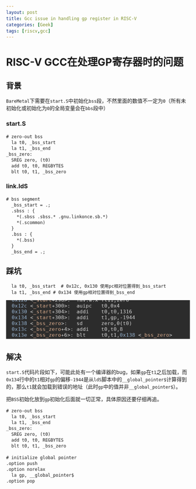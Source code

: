 ```yaml
---
layout: post
title: Gcc issue in handling gp register in RISC-V
categories: [Geek]
tags: [riscv,gcc]
---
```


# RISC-V GCC在处理GP寄存器时的问题

## 背景

`BareMetal`下需要在`start.S`中初始化`bss`段，不然里面的数值不一定为`0`（所有未初始化或初始化为`0`的全局变量会在`bbs`段中）

### start.S

```
# zero-out bss
  la t0, _bss_start
  la t1, _bss_end
_bss_zero:
  SREG zero, (t0)
  add t0, t0, REGBYTES
  blt t0, t1, _bss_zero
```

### link.ldS

```
# bss segment
  _bss_start = .;
  .sbss : {
    *(.sbss .sbss.* .gnu.linkonce.sb.*)
    *(.scommon)
  }
  .bss : {
    *(.bss)
  }
  _bss_end = .;
```

## 踩坑

```
  la t0, _bss_start  # 0x12c, 0x130 使用pc相对位置得到_bss_start
  la t1, _bss_end # 0x134 使用gp相对位置得到_bss_end
```

![](/images/baremetal-bss.png)

## 解决

`start.S`代码片段如下，可能此处有一个编译器的bug，如果`gp`在`t1`之后加载，而`0x134`行中的`t1`相对`gp`的偏移`-1944`是从`ldS`脚本中的`__global_pointer$`计算得到的，那么`t1`就会加载到错误的地址（此时`gp`中的值并非`__global_pointer$`）。

把`BSS`初始化放到`gp`初始化后面就一切正常，具体原因还要仔细再追。

```
# zero-out bss
  la t0, _bss_start
  la t1, _bss_end
_bss_zero:
  SREG zero, (t0)
  add t0, t0, REGBYTES
  blt t0, t1, _bss_zero

# initialize global pointer
.option push
.option norelax
  la gp, __global_pointer$
.option pop
```
